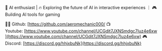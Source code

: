 🚀 AI enthusiast | 🔥 Exploring the future of AI in interactive experiences ｜ 🎮 Building AI tools for gaming 

🧑‍💻 Github: [https://github.com/aeromechanic000/
📺 Youtube: [https://www.youtube.com/channel/UCGdit7JXNSmdgc7Iuz4e6xw](https://www.youtube.com/channel/UCGdit7JXNSmdgc7Iuz4e6xw)
🎮 Discord: [https://discord.gg/hhjxbuNk](https://discord.gg/hhjxbuNk)
